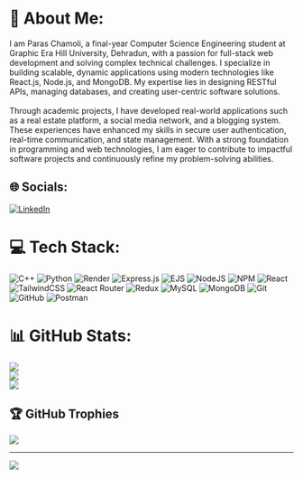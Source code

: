 # 💫 About Me:
I am Paras Chamoli, a final-year Computer Science Engineering student at Graphic Era Hill University, Dehradun, with a passion for full-stack web development and solving complex technical challenges. I specialize in building scalable, dynamic applications using modern technologies like React.js, Node.js, and MongoDB. My expertise lies in designing RESTful APIs, managing databases, and creating user-centric software solutions.<br><br>Through academic projects, I have developed real-world applications such as a real estate platform, a social media network, and a blogging system. These experiences have enhanced my skills in secure user authentication, real-time communication, and state management. With a strong foundation in programming and web technologies, I am eager to contribute to impactful software projects and continuously refine my problem-solving abilities.


## 🌐 Socials:
[![LinkedIn](https://img.shields.io/badge/LinkedIn-%230077B5.svg?logo=linkedin&logoColor=white)](https://linkedin.com/in/paras-chamoli-87b89528b) 

# 💻 Tech Stack:
![C++](https://img.shields.io/badge/c++-%2300599C.svg?style=for-the-badge&logo=c%2B%2B&logoColor=white) ![Python](https://img.shields.io/badge/python-3670A0?style=for-the-badge&logo=python&logoColor=ffdd54) ![Render](https://img.shields.io/badge/Render-%46E3B7.svg?style=for-the-badge&logo=render&logoColor=white) ![Express.js](https://img.shields.io/badge/express.js-%23404d59.svg?style=for-the-badge&logo=express&logoColor=%2361DAFB) ![EJS](https://img.shields.io/badge/ejs-%23B4CA65.svg?style=for-the-badge&logo=ejs&logoColor=black) ![NodeJS](https://img.shields.io/badge/node.js-6DA55F?style=for-the-badge&logo=node.js&logoColor=white) ![NPM](https://img.shields.io/badge/NPM-%23CB3837.svg?style=for-the-badge&logo=npm&logoColor=white) ![React](https://img.shields.io/badge/react-%2320232a.svg?style=for-the-badge&logo=react&logoColor=%2361DAFB) ![TailwindCSS](https://img.shields.io/badge/tailwindcss-%2338B2AC.svg?style=for-the-badge&logo=tailwind-css&logoColor=white) ![React Router](https://img.shields.io/badge/React_Router-CA4245?style=for-the-badge&logo=react-router&logoColor=white) ![Redux](https://img.shields.io/badge/redux-%23593d88.svg?style=for-the-badge&logo=redux&logoColor=white) ![MySQL](https://img.shields.io/badge/mysql-4479A1.svg?style=for-the-badge&logo=mysql&logoColor=white) ![MongoDB](https://img.shields.io/badge/MongoDB-%234ea94b.svg?style=for-the-badge&logo=mongodb&logoColor=white) ![Git](https://img.shields.io/badge/git-%23F05033.svg?style=for-the-badge&logo=git&logoColor=white) ![GitHub](https://img.shields.io/badge/github-%23121011.svg?style=for-the-badge&logo=github&logoColor=white) ![Postman](https://img.shields.io/badge/Postman-FF6C37?style=for-the-badge&logo=postman&logoColor=white)
# 📊 GitHub Stats:
![](https://github-readme-stats.vercel.app/api?username=Paraschamoli&theme=dark&hide_border=false&include_all_commits=false&count_private=false)<br/>
![](https://github-readme-streak-stats.herokuapp.com/?user=Paraschamoli&theme=dark&hide_border=false)<br/>
![](https://github-readme-stats.vercel.app/api/top-langs/?username=Paraschamoli&theme=dark&hide_border=false&include_all_commits=false&count_private=false&layout=compact)

## 🏆 GitHub Trophies
![](https://github-profile-trophy.vercel.app/?username=Paraschamoli&theme=radical&no-frame=false&no-bg=true&margin-w=4)

---
[![](https://visitcount.itsvg.in/api?id=Paraschamoli&icon=0&color=0)](https://visitcount.itsvg.in)

<!-- Proudly created with GPRM ( https://gprm.itsvg.in ) -->
